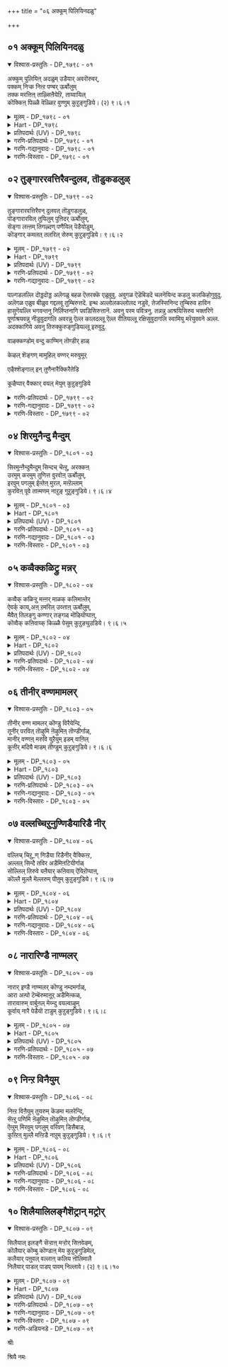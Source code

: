 +++
title = "०६ अक्कूम् पिलियिनदळु"

+++


## ०१ अक्कूम् पिलियिनदळु

<details open><summary>विश्वास-प्रस्तुतिः - DP_१७९८ - ०१</summary>

अक्कुम् पुलियिऩ् अदळुम् उडैयार् अवरॊरुवर्,  
पक्कम् निऱ्क निऩ्ऱ पण्बर् ऊर्बोलुम्  
तक्क मरत्तिऩ् ताऴ्सिऩैयेऱि, ताय्वायिल्  
कॊक्किऩ् पिळ्ळै वॆळ्ळिऱ वुण्णुम् कुऱुङ्गुडिये। (२) ९।६।१
</details>

<details><summary>मूलम् - DP_१७९८ - ०१</summary>

अक्कुम् पुलियिऩ् अदळुम् उडैयार् अवरॊरुवर्,  
पक्कम् निऱ्क निऩ्ऱ पण्बर् ऊर्बोलुम्  
तक्क मरत्तिऩ् ताऴ्सिऩैयेऱि, ताय्वायिल्  
कॊक्किऩ् पिळ्ळै वॆळ्ळिऱ वुण्णुम् कुऱुङ्गुडिये। (२) ९।६।१
</details>

<details><summary>Hart - DP_१७९८</summary>

The good-natured god who has with him Shiva  
wearing a garland of skulls and a tiger skin around his waist  
stays in Thirukkuṛunguḍi  
where a heron fledgling climbs on the small branch of a tree,  
takes a veḷḷiṛa fish from its mother and eats:
</details>

<details><summary>प्रतिपदार्थः (UV) - DP_१७९८</summary>

**कॊक्किऩ् पिळ्ळै** = कॊक्किऩ् कुञ्जु; **तक्क मरत्तिऩ्** = तऩक्कु तगुन्द मरत्तिऩ्; **ताऴ्** = ताऴ्न्द; **सिऩै एऱि** = किळै एऱि; **ताय् वायिल्** = ताय् वायिलिरुक्कुम्; **वॆळ् इऱा** = ‘वॆळ् इऱा’ ऎऩ्ऩुम् मीऩै; **उण्णुम्** = उण्णुम्; **कुऱुङ्गुडिये** = तिरुक्कुऱुङ्गुडि ऎऩ्ऩुम् ऊर्; **अक्कुम्** = ऎलुम्बैयुम्; **पुलियिऩ् अदळुम्** = पुलिदोलैयुम्; **उडैयार्** = तरित्तवराऩ; **अवर् ऒरुवर्** = सिवऩ्; **पक्कम्** = अरुगिल् निऱ्क; **निऱ्क** = अवरुक्कुम् इडम् कॊडुत्त; **पण्बर्** = नऱ्कुणङ्गळुडैयवराऩ; **निऩ्ऱ** = पॆरुमाऩ् निऩ्ऱ; **ऊर् पोलुम्** = ऊर् पोलुम्
</details>

<details><summary>गरणि-प्रतिपदार्थः - DP_१७९८ - ०१</summary>

अक्कूम्=ऎलुबन्नू, पुलियिन्=हुलिय, अदळुम्=तॊगलन्नू, उडैयार्=उळ्ळवरु, अवर् ऒरुवर्=ऒब्बर, पक्कम्=मग्गुलल्लि, निऱ्क=इरुवुदक्कॆन्दु, निन्ऱ=नॆलसिरुव, पण्बर्=सहज स्वभाववुळ्ळवर\(शीलवन्तर\) ऊर् पोलुम्=दिव्यक्षेत्रवॆनिसिरुवुदु, तक्क मरत्तिन्=तक्कद्दाद मरद, ताऴ्=कॆळक्कॆ बग्गिरुव, शिनै=कॊम्बॆयन्नु, एऱि=हत्ति, ताय् वायिल्=तायिय बायिन्द, कॊक्किन् पिळ्ळै=बकपक्षिय मरियु, वॆळ्ळिऱवु=वॆळ्ळिर ऎम्ब मीनन्नु, उण्णुम्=उण्णुवन्थ, कुऱुङ्गुडिये=तिरुक्कुरुङ्गुडि क्षेत्रवे.
</details>

<details><summary>गरणि-गद्यानुवादः - DP_१७९८ - ०१</summary>

ऎलुबन्नू हुलिय तॊगलन्नू उळ्ळवरॊब्बर मग्गुलल्लि इरुवुदक्कॆन्दे नॆलसिरुव सहज स्वभाववुळ्ळर\(शीलवन्तर\)दिव्यक्षेत्रवॆन्दरॆ, तक्कद्दाद मरद बागिद कॊम्बॆयन्नेरि कुळितिरुव तायिय बायिन्द बकपक्षिय मरियु वॆळ्ळिर ऎम्ब मीनन्नु तिन्नुवन्थ तिरुक्कुरुङ्गुडिये.\(१\)
</details>

<details><summary>गरणि-विस्तारः - DP_१७९८ - ०१</summary>

तिरुक्कुरुङ्गुडि क्षेत्रवु भगवन्तन अपारवाद भक्तवात्सल्यक्कू, अवनन्नाश्रयिसुव जीविगळ अनन्य भक्तिगू आकरवादद्दु ऎम्बुदु इल्लिय विषय.

ऎलुबन्नू ऎन्दरॆ, ब्रह्मकपालवन्नु कैयल्लि हिडिदु, हुलिय तॊगलन्नु हॊदॆदु, भस्मधारियागि भिक्षॆबेडुत्ता निल्ललु नॆलॆयिल्लदन्तॆ अलॆदाडुव रुद्रनिगॆ तन्न बलगडॆयल्लि आश्रयवित्तु अवन सङ्कटवन्नु नीगिसि, तानू अवनॊडनॆ नॆलसि हर्षिसुववनु भगवन्त. स्वामिय सहज स्वभाववे अदु. यारु दुःखियो यारु सङ्कटदल्लि तॊळलुवनो, यारिगॆ आश्रयवॆम्बुदे इल्लवो अन्थवनन्नु कैबिडदन्तॆ आश्रयवन्नित्तु रक्षिसुव सौशील्यगुणवुळ्ळवनु स्वामि.

“तक्कद्दाद मरद............मीनन्नु तिन्नुवन्थ” :- इदॊन्दु उपमान. नीर नॆलॆगळ दडदल्लि बॆळॆदिरुव मरद रॆम्बॆगळु बग्गि नीरिगॆ अण्टिकॊण्डन्तॆ बॆळॆदिवॆ. ऒन्दु रॆम्बॆय मेलॆ बकपक्षिय मरियिदॆ. तायिपक्षि हत्तिरदल्ले नीरिनल्लिदॆ. अदु \(वॆळ्ळॆर\) मीनन्नु हिडिदकूडले, मरि अदन्नु गमनिसि रॆम्बॆय मूलकवे नीरिन अञ्चिगॆ इळिदु, तायिय बायिन्द मीनन्नु तिन्नुत्तदॆ. इदु इल्लिन चित्र. तायि उणिसन्नु सिद्धमाडुत्तदॆ. मरि अदन्नु श्रमविल्लदन्तॆये हायागि पडॆदु तिन्नुत्तदॆ. तायिय वात्सल्य औदार्यगळॆष्टिवॆ कण्डिरा\! मीनु हिडियुवुदरल्लि मरिय असहायकत्ववेनॆन्दु तायि अरितिदॆ. अदक्कॆ उणिसबेडवे? तक्क बागिद, नीरिगॆ अण्टिरुव रॆम्बॆय बळि मीनन्नु हिडिदरॆ, तन्न मरिगॆ अदु सुलभवागि सिक्कुवुदल्ल\!

भगवन्तनू हागॆये भक्तपरायणनु. तन्न भक्तनु तन्नन्नु स्वतन्त्रवागि सेरुव शक्तियन्नु पडॆदिल्ल. अवनु असहायक. आद्दरिन्द, भक्तनिगॆ कालकालक्कॆ बेकादद्देनु ऎम्बुदन्नु अतिशयवाद वात्सल्यदिन्द भगवन्तने कण्डुकॊळ्ळुत्तानॆ. अल्लदॆ, अवनिगॆ अतिसुलभवागि ऒदगिबरुवुदक्कागि तिरुक्कुरुङ्गुडियन्थ दिव्यक्षेत्रदल्लि अर्चामूर्तियागि नॆलसिद्दानॆ. भक्तन मग्गुलल्ले इदुउकॊण्डु अवनन्नु बिडदॆ रक्षिसुत्तानॆ.
</details>

## ०२ तुङ्गाररवत्तिरैवन्दुलव, तॊडुकडलुळ्

<details open><summary>विश्वास-प्रस्तुतिः - DP_१७९९ - ०२</summary>

तुङ्गारारवत्तिरैवन् दुलवत् तॊडुगडलुळ्,  
पॊङ्गारारविल् तुयिलुम् पुऩिदर् ऊर्बोलुम्,  
सॆङ्गा लऩ्ऩम् तिगऴ्दण् पणैयिल् पॆडैयोडुम्,  
कॊङ्गार् कमलत् तलरिल् सेरुम् कुऱुङ्गुडिये। ९।६।२
</details>

<details><summary>मूलम् - DP_१७९९ - ०२</summary>

तुङ्गारारवत्तिरैवन् दुलवत् तॊडुगडलुळ्,  
पॊङ्गारारविल् तुयिलुम् पुऩिदर् ऊर्बोलुम्,  
सॆङ्गा लऩ्ऩम् तिगऴ्दण् पणैयिल् पॆडैयोडुम्,  
कॊङ्गार् कमलत् तलरिल् सेरुम् कुऱुङ्गुडिये। ९।६।२
</details>

<details><summary>Hart - DP_१७९९</summary>

Our pure lord resting on Adisesha on the ocean  
where the waves never cease rolling  
stays in Thirukkuṛunguḍi  
where male red-legged swans live with their mates  
on the beautiful lotuses that drip with honey  
in cool flourishing fields:
</details>

<details><summary>प्रतिपदार्थः (UV) - DP_१७९९</summary>

**सॆङ् गाल्** = सिवन्दगाल्गळैयुडैय; **अऩ्ऩम्** = अऩ्ऩम्; **तिगऴ् तण्** = अऴगिय कुळिर्न्द; **पणैयिल्** = नीर् निलैगळिऩ्; **पॆडैयोडुम्** = पॆडैयोडु; **कॊङ्गु आर्** = मणम्मिक्क; **कमलत्तु अलरिल्** = तामरैप्पूविल्; **सेरुम्** = सेर्न्दुवाऴुमिडमाऩ; **कुऱुङ्गुडिये** = तिरुक्कुऱुङ्गुडि ऎऩ्ऩुम् ऊर्; **तुङ्गम् आर्** = ओङ्गिय; **अरव** = पॆरुम् आरवारमुळ्ळ; **तिरै** = अलैगळ्; **वन्दु उलव** = वन्दु उलाव; **तॊडु कडलुळ्** = आऴ्न्द कडलिल्; **पॊङ्गु आर्** = पॆरिय शरीरमुडैय; **अरविल्** = आदिशेषऩ् मीदु; **तुयिलुम्** = तुयिलुम्; **पुऩिदर्** = ऎम्बॆरुमाऩिऩ्; **ऊर् पोलुम्** = ऊर् पोलुम्
</details>

<details><summary>गरणि-प्रतिपदार्थः - DP_१७९९ - ०२</summary>

तुङ्गम्=ऎत्तरवागियू, आर्=विस्तारवागियू, अरवम्=गद्दल माडुत्तलू इरुव, तिस्रै=अलॆगळु, वन्दु=ऎडॆबिडदॆ बन्दु, उलव=हॊय्दाडुत्तिरलु\(सञ्चरिसुत्तिरलु\), तॊडु=आळवाद, कडलुळ्=कडलल्लि, पॊङ्गु आर्=प्रकाशदिन्द तुम्बिरुव, अरविल्=हाविनमेलॆ, तुयिलुम्=पवडिसुव\(निद्रिसुव\), पुनिदर्=परम पवित्रन, ऊर् पोलुम्=नॆलसिरुव स्थळद हागॆ \(स्थळवॆन्दरॆ\), शॆम् काल्=कॆम्पुकालुगळ, अन्नम्=हंसवु, तिहऴ्=सॊबगिन, तण्=तम्पाद, पणैयिल्=नीर्नॆलॆगळल्लि, पॆडैयोडुम्=तन्न हॆण्णिनॊडनॆ, कॊङ्गु आर्=परिमळ तुम्बिरुव, कमलत्तु अलरिल्=कमलद हूविनल्लि, शेरुम्=कूडिकॊळ्ळुव, कुऱुङ्गुडिये=तिरुक्कुरुङ्गुडि क्षेत्रवे.
</details>

<details><summary>गरणि-गद्यानुवादः - DP_१७९९ - ०२</summary>

ऎत्तरवागियू विस्तारवागियू गद्दल माडुत्तलू इरुव अलॆगळु ऎडॆबिडदॆ बन्दु सञ्चरिसुत्तिरलु, आळवाद कडलल्लि तेजस्सिनिन्द तुम्बिरुव हाविनमेलॆ पवडिसुव परमपवित्रनु नॆलसिरुव स्थळवॆन्दरॆ, कॆम्पुकालुगळ हंसवु सॊबगिन तम्पाद नीरिन नॆलॆगळल्लि तन्न हॆण्णिनॊडनॆ परिमळतुम्बिरुव कमलद हूविनल्लि कूडिकॊळ्ळुवन्थ तिरुक्कुरुङ्गुडिये.\(२\)
</details>

पाल्गडलल्लि दॊड्डदॊड्ड अलॆगळु बहळ ऎत्तरक्कॆ एळुवुवु. अवुगळ ऎडॆबिडदॆ चलनॆयिन्द कडलु कलकिहोगुवुदु. अलॆगळ एळुव बीळुव गद्दलवू तुम्बिरुत्तदॆ. इन्थ अल्लोलकल्लोलद नडुवॆ, तेजस्सिनिन्द तुम्बिरुव हाविन हासुगॆयल्लि भगवन्तनु निर्लिप्तनागि पवडिसिरुत्तानॆ. अवनु परम पवित्रनु. तन्नन्नु आश्रयिसिरुव भक्तरिगॆ पूर्णाश्रयवन्नु नीडुवुदागलि अवरन्नु ऎल्ल कालदल्लू ऎल्ल रीतियल्लू रक्षिसुवुदागलि स्वामियु मरॆयुववने अल्ल. अदक्कागिये अवनु तिरुक्कुरुङ्गुडियल्लू इरुवुदु.

वाऴक्कण्डोम् वन्दु काण्मिन् तॊण्डीर् हाळ्

केऴल् शॆङ्गण् मामुहिल् वण्णर् मरुवुमूर्

एऴैश्शॆङ्गाल् इन् तुणैनारैक्किरैतेडि

कूऴैप्पार् वैक्कार् वयल् मेयुम् कुऱुङ्गुडिये

<details><summary>गरणि-प्रतिपदार्थः - DP_१७९९ - ०२</summary>

वाऴ कण्डोम्=बाळुव रीतियन्नु कण्डुकॊण्डिद्देवॆ, वन्दु=बन्दु, काण्मिन्=\(नीवू\) कण्डुकॊळ्ळिरि, तॊण्डीर् हाळ्=भक्तरे \(पादसेवकरे\) केऴल्= महावराहनादवनू, शॆम् कण्=कॆन्दावरॆयन्तॆ कण्णुळ्ळवनू, मामुहिल् वण्णर्=बलुदॊड्ड कालमेघद बण्णदवनू, मरुवुम्=नॆलसिरुव, ऊर्=स्थळवॆन्दरॆ, एऴै=असहायकारियू, शॆम् काल्=कॆम्पगॆ कालुगळुळ्ळद्दू, इन्=इनियदू आद, तुणै=जॊतॆय\(सङ्गातियाद\), नारैक्कू=बकपक्षिगॆ, इरैतेडि=आहारवन्नु हुडुकि, कूऴै पार् वै=हत्तिरद नोटनोडुत्ता, कार्=करिय, वयल्=बयलुगळल्लि, मेयुम्=वासिसुव, कुऱुङ्गुडिये=तिरुक्कुरुङ्गुडि क्षेत्रवे.
</details>

<details><summary>गरणि-गद्यानुवादः - DP_१७९९ - ०२</summary>

नावु बाळुव रीतियन्नु कण्डुकॊण्डॆवु. भक्तरे, बन्दु नीवू कण्डुकॊळ्ळिरि. महावराहनादवनू, कॆन्दावरॆयन्तॆ कण्णुळ्ळवनू बलुदॊड्ड कालमेघद बण्णदवनू नॆलसिरुव ऊरु ऎन्दरॆ, असहायकारियू कॆम्पनॆय कालुगळुळ्ळदू, इनियदू आद सङ्गातियाद बकपक्षिगॆ आहारवन्नु हुडुकुत्ता, हत्तिरद नोटनोडुत्ता करिय बयलुगळल्लि वासिसुव तिरुक्कुरुङ्गुडिये.\(३\)
</details>

<details><summary>गरणि-विस्तारः - DP_१७९९ - ०२</summary>

आऴ्वाररु हेळुत्तारॆ- भक्तरे, तिरुक्कुरुङ्गुडि क्षेत्रवु बहळ श्रेष्ठवादद्दु. अल्लि वासिसुव पक्षिगळू सह स्वार्थिगळल्ल.गण्डु \(बक\)पक्षियु तन्नन्नु आश्रयिसिरुव असहायकळाद तन्न सङ्गातिगॆ आहारवन्नॊदगिसुत्ता अदरत्त तन्न कुडिगण्णन्नु हरिसुत्ता, करिय बयलुगळल्लि वासिसुत्तदॆयल्ल\! हागॆये, आ क्षेत्रदल्लि नॆलसिरुव भगवन्तनु परमोपकारि. आश्रितवत्सल, कार्मुगिल बण्णदवनागि दिव्यसुन्दरनागि शोभिसुववनु. अवन तिरुवडिगळन्नाश्रयिसि, कैबिडुवुदिल्ल. अवनन्नु तप्पदॆ उज्जीवनगॊळिसुत्तानॆ. भक्तरे, नानु तिरुक्कुरुङ्गुडियल्लि कण्डुकॊण्डिरुव आत्मोद्धारद मार्गविदे\! नानु अदरिन्द, स्वामियन्नाश्रयिसुवुदरिन्द उज्जीवनगॊण्डिद्देनॆ. नीवू नन्नन्तॆये स्वामिय तिरुवडिगळन्नाश्रयिसि, निन्न उद्धारवन्नु कण्डुकॊळ्ळि.
</details>

## ०४ शिरमुनैन्दु मैन्दुम्

<details open><summary>विश्वास-प्रस्तुतिः - DP_१८०१ - ०३</summary>

सिरमुन्ऩैन्दुमैन्दुम् सिन्दच् चॆऩ्ऱु, अरक्कऩ्  
उरमुम् करमुम् तुणित्त वुरवोऩ् ऊर्बोलुम्,  
इरवुम् पगलुम् ईऩ्तेऩ् मुरल, मऩ्ऱॆल्लाम्  
कुरविऩ् पूवे ताऩ्मणम् नाऱुङ् गुऱुङ्गुडिये। ९।६।४
</details>

<details><summary>मूलम् - DP_१८०१ - ०३</summary>

सिरमुन्ऩैन्दुमैन्दुम् सिन्दच् चॆऩ्ऱु, अरक्कऩ्  
उरमुम् करमुम् तुणित्त वुरवोऩ् ऊर्बोलुम्,  
इरवुम् पगलुम् ईऩ्तेऩ् मुरल, मऩ्ऱॆल्लाम्  
कुरविऩ् पूवे ताऩ्मणम् नाऱुङ् गुऱुङ्गुडिये। ९।६।४
</details>

<details><summary>Hart - DP_१८०१</summary>

The heroic god who went to Lanka  
fought and pierced the chest of the ten-headed Rakshasa Rāvaṇa  
and cut off his hands -  
stays in Thirukkuṛunguḍi  
where bees that make honey swarm night and day in the mandram  
and kuravam blossoms spread their fragrance everywhere:
</details>

<details><summary>प्रतिपदार्थः (UV) - DP_१८०१</summary>

**इरवुम् पगलुम्** = इरवुम् पगलुम्; **ईऩ् तेऩ्** = वण्डुगळ् इऩिमैयाग; **मुरल** = पाडुम्; **मऩ्ऱु ऎल्लाम्** = इङ्गे इत्तलत्तिल्; **कुरविऩ् पूवे ताऩ्** = कुरव मर पूक्कळिल्; **मणम् नाऱुम्** = मणम् मिक्क; **सिरम् ऐन्दुम् ऐन्दुम्** = पत्तुत् तलैगळुम्; **सिन्द** = वीऴ; **सॆऩ्ऱु** = इलङ्गै सॆऩ्ऱु; **मुऩ् अरक्कऩ्** = मुऩ्बु अरक्कऩ् रावणऩिऩ्; **उरमुम्** = मार्बैयुम्; **करमुम्** = कैगळैयुम्; **तुणित्त** = तुणित्त; **उरवोऩ्** = ऎम्बॆरुमाऩिऩ् ऊर्; **कुऱुङ्गुडिये** = तिरुक्कुऱुङ्गुडि; **ऊर् पोलुम्** = ऊर् पोलुम्
</details>

<details><summary>गरणि-प्रतिपदार्थः - DP_१८०१ - ०३</summary>

शिरम्=तलॆगळु, ऐन्दुम् ऐन्दुम्=हत्तन्नू, शिन्द=चॆल्लाडुवुदक्कागि, शॆन्ऱु=\(लङ्कॆगॆ\)होगि, अरक्कन्=राक्षसन, उरमुम्=ऎदॆयन्नू, करमुम्=तोळु\(कै\)गळन्नू, तुणित्त=तुण्डरिसिद, उरवोन्=अमितपराक्रमिय, ऊर् पोलुम्=नॆलसिरुव स्थळवॆन्दरॆ, इरवुम्=रात्रियू, पहलुम्=हगलू, ईन्=मधुरवागि, तेन् =दुम्बिगळु, मुरलु=गान माडुत्तिरुव, मन्ऱु ऎल्लाम्=ऊरिन चौकगळल्लॆल्ला, कुरविन् पूवे तान्=ताळॆ, अडकॆ, तॆङ्गु, ईचलु हूगले, मणम्=परिमळवन्नु, नाऱुम्=हरडुत्तिरुव, कुऱुङ्गुडिये=तिरुक्कुरुङ्गुडि ऎम्बुदे.
</details>

<details><summary>गरणि-गद्यानुवादः - DP_१८०१ - ०३</summary>

हत्तुतलॆगळन्नू चॆल्लाडुवुदक्कागि \(लङ्कॆगॆ\)होगि राक्षसन ऎदॆयन्नू तोळुगळन्नू तुण्डरिसिद अमितपराक्रमियु नॆलसिरुव स्थळवॆन्दरॆ, दुम्बिगळु रात्रियू हगलू\(ऎडॆबिडदॆ\) मधुरवागि गानमाडुत्तिरुव मत्तु ताळॆ, अडकॆ,तॆङ्गु, ईचलु हूगळे परिमळवन्नु ऊरिन चौकगळल्लॆल्ला हरडुत्तिरुव तिरुक्कुरुङ्गुडियॆम्बुदे.\(४\)
</details>

<details><summary>गरणि-विस्तारः - DP_१८०१ - ०३</summary>

आऴ्वाररु हेळुत्तारॆ- तिरुक्कुरुङ्गुडियल्लि दुम्बिगळ ऎडबिडद मधुरवाद गानवू, ताळॆ तॆङ्गु ईचलु अडकॆ मुन्तादवुगळ हूगळ परिमळवू ऊरिन चौकगळल्लॆल्ला तुम्बिकॊण्डु सन्तोषवन्नुण्टुमाडुवुदु. अल्लिये अमितपराक्रमियाद भगवन्तनु नॆलसिद्दानॆ. हिन्दॆ, अवने

श्रीरामनागि अवतरिसि, लङ्कॆयन्नु प्रवेशिसि, दुष्ट राक्षसनाद रावणन हत्तुतलॆगळन्नू इप्पत्तु तोळुगळन्नू ऎदॆयन्नू तुण्डरिसि हाकिदनु. ईग, अवने आश्रितरक्षकनागि भक्तरन्नु उद्धरिसुवुदक्कागि तिरुक्कुरुङ्गुडियल्लि नॆलसिद्दानॆ. भक्तरे, बन्नि स्वामियन्नाश्रयिसि, नावॆल्लरू उद्धारवागोण.
</details>

## ०५ कव्वैक्कळिट्रु मन्नर्

<details open><summary>विश्वास-प्रस्तुतिः - DP_१८०२ - ०४</summary>

कव्वैक् कळिऱ्ऱु मऩ्ऩर् माळक् कलिमाऩ्तेर्  
ऐवर्क् काय्,अऩ् ऱमरिल् उय्त्ताऩ् ऊर्बोलुम्,  
मैवैत् तिलङ्गु कण्णार् तङ्गळ् मॊऴियॊप्पाऩ्,  
कॊव्वैक् कऩिवाय्क् किळ्ळै पेसुम् कुऱुङ्युउडिये। ९।६।५
</details>

<details><summary>मूलम् - DP_१८०२ - ०४</summary>

कव्वैक् कळिऱ्ऱु मऩ्ऩर् माळक् कलिमाऩ्तेर्  
ऐवर्क् काय्,अऩ् ऱमरिल् उय्त्ताऩ् ऊर्बोलुम्,  
मैवैत् तिलङ्गु कण्णार् तङ्गळ् मॊऴियॊप्पाऩ्,  
कॊव्वैक् कऩिवाय्क् किळ्ळै पेसुम् कुऱुङ्युउडिये। ९।६।५
</details>

<details><summary>Hart - DP_१८०२</summary>

The lord who drove the chariot in Bharatha war  
for the five Pandavas and destroyed the heroic Kaurava kings  
fighting as they rode their strong elephants -  
stays in Thirukkuṛunguḍi where parrots  
with mouths like sweet kovvai fruits  
speak like beautiful women  
with eyes that are bright and darkened with kohl:
</details>

<details><summary>प्रतिपदार्थः (UV) - DP_१८०२</summary>

**मै वैत्तु इलङ्गु** = मैयिट्ट ऒळियुळ्ळ; **कण्णार् तङ्गळ्** = पॆण्गळिऩ्; **मॊऴि ऒप्पाऩ्** = वार्त्तै पोल; **कॊव्वै** = कोवै; **कऩि** = पऴम् पोल् सिवन्द; **वाय्क् किळ्ळै** = अलगैयुडैय किळिगळ्; **पेसुम्** = पेसुम्; **कव्वै** = पेरॊलिगॊण्ड; **कळिऱ्ऱु** = याऩैगळै युडैय; **मऩ्ऩर् माळ** = मऩ्ऩर्गळ् माळ; **ऐवर्क्कु आय्** = पञ्जपाण्डवर्गळुक्काग; **अऩ्ऱु** = मुऩ्बु ऒरु समयम्; **अमरिल्** = पारदयुत्तत्तिल्; **कलि मात् तेर्** = तिडमाऩ पॆरिय तेरै; **उय्त्ताऩ्** = नडत्तिऩ पॆरुमाऩुडैय ऊर्; **कुऱुङ्गुडिये** = तिरुक्कुऱुङ्गुडि; **ऊर् पोलुम्** = ऊर् पोलुम्
</details>

<details><summary>गरणि-प्रतिपदार्थः - DP_१८०२ - ०४</summary>

कव्वै=घीङ्करिसुत्तिरुव, कळिऱु=आनॆगळ, मन्नर्=राजरुगळु, माळ=नाशवागुवन्तॆ, कलि=बलिष्ठवाद\(युद्धयोग्यवाद\), मा=दॊड्ड, तेर्=रथगळ, ऐवर् क्कू=पञ्चपाण्डवरिगॆ, आय्=सहायकनागि, अन्ऱु=अन्दु, अमरिल्=युद्धदल्लि, उय् त्तान्=जयगळिसिदवन \(उद्धरिसिदवन\) ऊर् पोलुम्=ऊरु ऎन्दरॆ, मैवैत्तु=काडिगॆयन्नु हच्चि, इलङ्गु=बॆळगुव, कण्णार् तङ्गळ्=कण्णुळ्ळवर, मॊऴि=भाषॆ\(मातन्नु\)यन्नु ऒप्पान्=होलुवन्तॆ, कॊव्वैक्कनिवाय्=तॊण्डॆहण्णिनन्तॆ बायुळ्ळ, किळ्ळै=गिळिगळु, पेशुम्=मातनाडुव, कुऱुङ्गुडिये=तिरुक्कुरुङ्गुडि ऎम्बुदे.
</details>

<details><summary>गरणि-विस्तारः - DP_१८०२ - ०४</summary>

घीङ्करिसुत्तिरुव आनॆगळ सैन्यवुळ्ळ राजरुगळु नाशवागुवन्तॆ बलिष्ठवू युद्धयोग्यवू आद दॊड्ड रथगळ ऐवरिगॆ \(पञ्चपाण्डवरिगॆ\) सहायकनागि, अन्दु युद्धदल्लि जयगळिसिकॊट्टु उद्धरिसिदवन ऊरुऎन्दरॆ काडिगॆयन्नु हच्चि बॆळगुव कण्णुळ्ळवर

मातन्ने होलुवन्तॆ तॊण्डेहण्णिन बायुळ्ळ गिळिगळु मातनाडुव तिरुक्कुरुङ्गुडियॆम्बुदे.\(५\)

आऴ्वाररु हेळुत्तारॆ- तिरुक्कुरुङ्गुडियल्लि हॆङ्गसरु कण्णिगॆ काडिगॆयिट्टु अवर सुन्दर मुखक्कॆ अन्दकट्टुवन्तॆ अलङ्करिसिकॊण्डिरुत्तारॆ. अवर मातू आकर्षकवे-मृदुवागि मत्तु मधुरवागिरुत्तदॆ. आ क्षेत्रदल्लि वासिसुव गिळिगळू हागॆये तॊण्डॆहण्णिनन्तॆ कॆम्पगॆ अन्दवागिरुव बायन्नुळ्ळवु. चतुरपक्षिगळवु. अवू मातनाडुत्तवॆ. हॆङ्गसर हितवाद मातन्ने होलुवन्तॆ गिळिगळू मनोहरवागि मातनाडुत्तवॆ. रम्यवाद आ क्षेत्रदल्लि भगवन्तनू नॆलसिद्दानॆ. हिन्दॆ अवने श्रीकृष्णनागि अवतरिसिदनु. अवनु पाण्डवर बॆम्बलिगनागि निन्तु, महाभारत युद्धदल्लि अवर सहायकनागि अवरिगॆ जयगळिसिकॊट्टु अवरन्नुद्धरिसिदनु. भक्तरे बन्नि. स्वामियन्नु आश्रयिसोण. नावू सह अवन कृपॆगॆ पात्ररागि नम्म आत्मोद्धारवन्नु माडिकॊळ्ळोण.
</details>

## ०६ तीनीर् वण्णमामलर्

<details open><summary>विश्वास-प्रस्तुतिः - DP_१८०३ - ०५</summary>

तीनीर् वण्ण मामलर् कॊण्डु विरैयेन्दि,  
तूनीर् परवित् तॊऴुमि ऩॆऴुमिऩ् तॊण्डीर्गाळ्,  
मानीर् वण्णऩ् मरुवि युऱैयुम् इडम् वाऩिल्  
कूऩीर् मदियै माडम् तीण्डुम् कुऱुङ्गुडिये। ९।६।६
</details>

<details><summary>मूलम् - DP_१८०३ - ०५</summary>

तीनीर् वण्ण मामलर् कॊण्डु विरैयेन्दि,  
तूनीर् परवित् तॊऴुमि ऩॆऴुमिऩ् तॊण्डीर्गाळ्,  
मानीर् वण्णऩ् मरुवि युऱैयुम् इडम् वाऩिल्  
कूऩीर् मदियै माडम् तीण्डुम् कुऱुङ्गुडिये। ९।६।६
</details>

<details><summary>Hart - DP_१८०३</summary>

O devotees, come,  
take lamps, water, beautiful flowers and fragrances,  
sprinkle pure water and worship the lord:  
The ocean-colored god wishes to stay in Thirukkuṛunguḍi  
where the palaces touch the crescent moon in the sky:
</details>

<details><summary>प्रतिपदार्थः (UV) - DP_१८०३</summary>

**तॊण्डीर्गाळ्!** = तॊण्डर्गळे!; **तू नीर्** = तूय्मैयैयुडैय नीङ्गळ्; **ती** = तूब तीबङ्गळुक्काग अक्ऩियैयुम्; **नीर्** = अर्क्कियत्तुक्काग नीरैयुम्; **वण्ण मा** = पल वण्ण; **मलर्** = मलर्गळैयुम्; **विरै** = मणमुळ्ळ पॊरुळ्गळैयुम्; **एन्दि कॊण्डु** = ऎडुत्तुक्कॊण्डु; **परवि** = ऎम्बॆरुमाऩै वायाल् पाडि; **तॊऴुमिऩ्** = कैगळैक्कूप्पि तॊऴुदु; **ऎऴुमिऩ्** = उय्वु अडैयुङ्गळ्; **वाऩिल्** = वाऩिल्; **कूऩ् नीर्** = वळैन्द इयऱ्कैयाग उडैय; **मदियै तीण्डुम्** = सन्दिरऩै तॊडुमळवु; **माडम्** = उयर्न्द माडङ्गळैयुडैय; **कुऱुङ्गुडिये** = तिरुक्कुऱुङ्गुडि; **मा नीर्** = कडल् पोऩ्ऱ; **वण्णर्** = निऱमुडैयवऩ्; **मरुवि** = विरुम्बि; **उऱैयुम्** = वाऴुम् पॆरुमाऩ्; **इडम्** = इरुक्कुमिडम् तिरुक्कुऱुङ्गुडि
</details>

<details><summary>गरणि-प्रतिपदार्थः - DP_१८०३ - ०५</summary>

ती=बॆङ्कियन्नू, नीर्=नीरन्नू, वण्णम्=बगॆबगॆय\(सुन्दरवाद\) बण्णद, मा=श्रेष्ठवाद, मलर्=हूगळन्नू, कॊण्डु=तॆगॆदुकॊण्डु, विरै=बेग एन्दि=\(कैचाचि\) समर्पिसि, तू=परिशुद्धरागि, नीर्=नीवु, परवि=स्तुतिसि, तॊऴुमिन्=पूजिसि\(सेवॆ माडि\), ऎऴुमिन्=उज्जीवनगॊळ्ळिरि, तॊण्डी हाळ्=भक्तरे, मानीर् वण्णर्=कडल बण्णदवरु, मरुवि=नॆलसि, उरैयुम्=कीर्तिपडॆदिरुव, इडम्=स्थळवॆन्दरॆ, वानिल्=आकाशदल्लि, कून् नीर्=बग्गिरुव स्वभावद

मदियै=चन्द्रनन्नु, माडम्=महडिमनॆगळु, तीण्डुम्=सवरुत्तिरुवन्थ, कुऱुङ्गुडिये=तिरुक्कुरुङ्गुडियॆम्बुदे.
</details>

<details><summary>गरणि-गद्यानुवादः - DP_१८०३ - ०५</summary>

भक्तरे बॆङ्कियन्नू नीरन्नू बगॆबगॆय सुन्दरवाद बण्णद उत्तमवाद हूगळन्नू तॆगॆदुकॊण्डु, नीवु परिशुद्धरागि बेग कैनीडि समर्पिसि, स्तुतिसि, सेवॆमाडि\(पूजिसि\) उज्जीवनगॊळ्ळिरि. कडलवण्णद स्वामियु नॆलसिरुव मत्तु कीर्तिपडॆदिरुव स्थळवॆन्दरॆ, बानिनल्लि\(बिल्लिनन्तॆ\) बग्गिरुव स्वभावद चन्द्रनन्नु महडिमनॆगळु सवरुत्तिरुवन्थ तिरुक्कुरुङ्गुडियॆम्बुदे.\(६\)
</details>

<details><summary>गरणि-विस्तारः - DP_१८०३ - ०५</summary>

आऴ्वाररु हेळुत्तारॆ- भक्तरे, तिरुक्कुरुङ्गुडि क्षेत्रदल्लि बहळ ऎत्तरवाद मुगिलु मुट्टुवन्थ महडिमनॆगळिवॆ. बानिनल्लि बॆळगुव बालचन्द्रनन्नु अवु सवरुत्ता इरुत्तवॆ. अल्लिये कडलवण्णनाद भगवन्तनु भक्तरन्नु उद्धरिसबेकॆम्ब आशॆयिन्द शाश्वतवागि नॆलसिद्दानॆ. भक्तरे, बेग नीवु परिशुद्धरागि. पूजॆगॆ बेकाद वस्तुगळन्नू सलकरणॆगळन्नू अणिमाडिकॊळ्ळि. स्वामिय बळिगॆ होगि. अवनिगॆ भक्तियिन्द कैनीडि ऎल्लवन्नू समर्पिसि. स्वामियन्नु स्तुतिसि. अवनन्नु पूजिसि अवन तिरुवडिगळन्नाश्रयिसि. अवन सेवॆ माडि उज्जीवनगॊळ्ळि.

“बॆङ्कि”- धूप,दीप, नीराजन, मङ्गळारतिगळु. “नीरु”- अघ्य,पाद्य, आचमनीय, स्नानगळु. बगॆबगॆय हूगळु-स्वामियन्नु अवुगळिन्द विधविधवागि कण्तणियुवन्तॆ अलङ्करिसुवुदु. इवुगळल्लदॆ, अर्चनॆ,नैवेद्य,प्रदक्षिणॆ नमस्कार स्तुति,नुति, छत्र, चामर,नृत्य, गीत,वाद्य मुन्तादवु नाना उपचारगळु. भगवन्तनन्नु ऒलिसिकॊळ्ळुवुदक्कॆ इवु भक्तिकर्मगळु.
</details>

## ०७ वल्लच्चिऱुनुण्णिडैयारिडै नीर्

<details open><summary>विश्वास-प्रस्तुतिः - DP_१८०४ - ०६</summary>

वल्लिच् चिऱु_ण् णिडैया रिडैनीर् वैक्किऩ्ऱ,  
अल्लल् सिन्दै तविर अडैमिऩटियीर्गाळ्  
सॊल्लिल् तिरुवे यऩैयार् कऩिवाय् ऎयिऱॊप्पाऩ्,  
कॊल्लै मुल्लै मॆल्लरुम् पीऩुम् कुऱुङ्गुडिये। ९।६।७
</details>

<details><summary>मूलम् - DP_१८०४ - ०६</summary>

वल्लिच् चिऱु_ण् णिडैया रिडैनीर् वैक्किऩ्ऱ,  
अल्लल् सिन्दै तविर अडैमिऩटियीर्गाळ्  
सॊल्लिल् तिरुवे यऩैयार् कऩिवाय् ऎयिऱॊप्पाऩ्,  
कॊल्लै मुल्लै मॆल्लरुम् पीऩुम् कुऱुङ्गुडिये। ९।६।७
</details>

<details><summary>Hart - DP_१८०४</summary>

O devotees, if you want to remove the desires  
that you have for women with vine-like waists,  
go to Thirukkuṛunguḍi and worship the lord  
where the mullai buds blooming slowly in the backyard of the houses  
are as beautiful as the teeth of the women  
with mouths as sweet as fruits  
and with beauty like that of Lakshmi:
</details>

<details><summary>प्रतिपदार्थः (UV) - DP_१८०४</summary>

**अडियीर्गाळ्!** = पक्तर्गळे!; **वल्लिच्** = कॊडिबोऩ्ऱ; **सिऱु नुण्** = नुण्णिय; **इडैयारिडै** = इडैयुडैय पॆण्गळिडत्तिल्; **नीर्** = नीङ्गळ्; **वैक्किऩ्ऱ** = वैत्त; **अल्लल्** = तुऩ्बम् तरुम्; **सिन्दै तविर** = आसैयैत् तविर्त्तु; **अडैमिऩ्** = कुऱुङ्गुडियै अडैयुङ्गळ्; **अऩैयार्** = अङ्गुळ्ळ पॆण्गळिऩ् अऴगै; **सॊल्लिल्** = सॊल्लप् पार्क्किल्; **तिरुवे** = महा लक्ष्मियै ऒत्तिरुक्किऩ्ऱ; **कऩि** = कोवैक्कऩिबोऩ्ऱ पॆण्गळिऩ्; **वाय्** = वायिलुळ्ळ; **ऎयिऱु ऒप्पाऩ्** = मुत्तुप् पल्वरिसैप्पोल्; **कॊल्लै** = कॊल्लैयिलुळ्ळ; **मुल्लै** = मुल्लैक् कॊडि; **ईऩुम्** = कॊडुक्कुम्; **मॆल्** = अऴगिय; **अरुम्बु** = अरुम्बुगळैयुडैय; **कुऱुङ्गुडिये** = तिरुक्कुऱुङ्गुडियै; **अडैमिऩ्** = अडैयुङ्गळ्
</details>

<details><summary>गरणि-प्रतिपदार्थः - DP_१८०४ - ०६</summary>

वल्लि=बळ्ळियन्तॆ, शिऱु=सण्णदाद, नुण्=नुणुपाद

इडैयार् इडै=नडुवुळ्ळवरल्लि, नीर्=नीवु, वैक्किन्ऱ=इट्टिरुव ,इडुव, अल्लल्=सङ्कटवन्नु, शिन्दै=चिन्तॆव्यथॆगळन्नू, तविर=नीगिसुवुदक्कागि, अडैमिन्=होगि सेरिरि, अडियीर्हाळ्=पादसेवकराद भक्तरे, शॊल्लिल्=हेळुवुदादरॆ \(वर्णनॆयल्लि\), तिरुवे अनैयार्=श्रीदेवियन्ने होलुववर, कनिवाय्=तॊण्डॆहण्णिन बायिय,ऎयिऱु ऒप्पान्=हल्लुगळन्तॆ, कॊल्लैमुल्लै=बयलुगळल्लि बॆळॆयुव मल्लिगॆय, मॆल्=मृदुवाद, कोमलवाद, अरुम्बु=मॊग्गुगळन्नु, ईनुम्=उत्पत्ति माडुवन्थ, कुऱुङ्गुडिये=तिरुक्कुरुङ्गुडियॆम्बुदे.
</details>

<details><summary>गरणि-गद्यानुवादः - DP_१८०४ - ०६</summary>

पादसेवकराद भक्तरे, बळ्ळियन्तॆ सण्णनुणुपाद नडुवुळ्ळवरल्लि नीवु इडुव सङ्कटवन्नु चिन्तॆव्यथॆगळन्नू नीगिसुवुदक्कागि होगिसेरिरि. वर्णिसुवुदादरॆ, श्रीदेवियन्ने होलुववर तॊण्डेहण्णिन बायिय हल्लुगळन्तॆ बयलुगळल्लि बॆळॆयुव मल्लिगॆ कोमलवाद मॊग्गुगळन्नु उण्टुमाडुवन्थ तिरुक्कुरुङ्गुडिये अदु.\(७\)
</details>

<details><summary>गरणि-विस्तारः - DP_१८०४ - ०६</summary>

हिन्दिन पाशुरदल्लि आऴ्वाररु बेग परिशुद्धरागि भगवन्तन सेवॆयल्लि तॊडगिरॆन्दु भक्तरिगॆ करॆकॊट्टरु. एकॆ ऎम्बुदन्नु इल्लि हेळलिद्दारॆ.

आऴ्वाररु हेळुत्तारॆ- भक्तरे, नीवु सांसारिक दुःखसङ्कटगळिगॆ ईडागिरुववरु. बळ्ळियन्तॆ बळुकुव सण्णनडुविन स्त्रीयर विषयदल्लि नीवु हच्चिकॊण्डिरुव चिन्तॆव्यथॆगळन्नु नीवु तॊलगिसिकॊळ्ळुवुदक्कॆ भगवन्तन तिरुवडिगळ आश्रय मत्तु सेवगळे सदुपाय. आद्दरिन्द, नीवु आदष्टु बेग निम्म लौकिक जीवनवन्नु बदलायिसिकॊळ्ळि. नडॆयिरि भगवन्तन सान्निध्यक्कॆ. परमसुन्दरियाद श्रीदेवियन्ने होलुवन्थ सुन्दरस्त्रीयर चॆन्दुटिगळ नडुवॆ तुस काणिसिकॊळ्ळुव शुभ्रवाद बिळियहल्लिनन्तॆ प्रकृति श्रीयमुखदल्लि \(हॊलगळल्लि बॆळॆयुव\) काणिसिकॊळ्ळुव कोमलवाद मल्लिगॆ मॊग्गुगळु ऎल्लॆल्लू तुम्बिकॊडिरुवुदु तिरुक्कुरुङ्गुडियल्लि. भक्तोद्धारकनागि भगवन्तनु नॆलसिरुवुदू अल्लिये. नीवुहोगि सेरबेकादद्दू,

भगवन्तन सेवॆ माडबेकादद्दू अल्लिये.

भगवन्तन नित्यानुपायिनियागि इरुववळु श्रीदेवि. देविय मन्दहासक्कॆ ईडाद भक्तनिगॆ भगवन्तन कृपॆतप्पदॆ बरुत्तदॆ. तिरुक्कुरुङ्गुडियल्लि हसुराद बयलुगळल्लॆल्ला हेरळवागि मल्लिगॆ बळ्ळिगळु. अवुगळल्लि शुभ्रवाद बिळिय मॊग्गुगळु. अवु श्रीदेविय बायिन्द स्वल्पवे काणिसिकॊळ्ळुव हल्लुगळन्तॆ शोभिसुत्ता हर्षवन्नु तुम्बुत्तवॆ. बलुसुन्दरवाद उपमान इदु\!
</details>

## ०८ नारारिण्डै नाण्मलर्

<details open><summary>विश्वास-प्रस्तुतिः - DP_१८०५ - ०७</summary>

नारार् इण्डै नाण्मलर् कॊण्डु नम्दमर्गाळ्,  
आरा अऩ्पो टॆम्बॆरुमाऩूर् अडैमिऩ्कळ्,  
तारावारुम् वार्बुऩल् मेय्न्दु वयल्वाऴुम्  
कूर्वाय् नारै पेडैयॊ टाडुम् कुऱुङ्गुडिये। ९।६।८
</details>

<details><summary>मूलम् - DP_१८०५ - ०७</summary>

नारार् इण्डै नाण्मलर् कॊण्डु नम्दमर्गाळ्,  
आरा अऩ्पो टॆम्बॆरुमाऩूर् अडैमिऩ्कळ्,  
तारावारुम् वार्बुऩल् मेय्न्दु वयल्वाऴुम्  
कूर्वाय् नारै पेडैयॊ टाडुम् कुऱुङ्गुडिये। ९।६।८
</details>

<details><summary>Hart - DP_१८०५</summary>

O friends, take fresh flowers strung together into garlands  
and go lovingly to Thirukkuṛungudi  
and worship the highest lord there  
where male herons with sharp beaks live  
with their mates in the fields and eat fish from the water  
while sharp-beaked nārai birds play with their mates:
</details>

<details><summary>प्रतिपदार्थः (UV) - DP_१८०५</summary>

**नम् तमर्गाळ्!** = पक्तर्गळे! नीङ्गळ्; **नार् आर्** = नाराल् तॊडुत्त; **इण्डै** = मालैगळैयुम्; **नाळ्** = अप्पोदलर्न्द; **मलर्** = पूक्कळैयुम्; **कॊण्डु** = ऎडुत्तुक् कॊण्डु; **आरा अऩ्बोडु** = परम पक्तियोडु; **तारा** = अङ्गु तारा ऎऩ्ऩुम्; **आरुम्** = पऱवैगळ्; **वार् पुऩल्** = नीर् निलङ्गळिल्; **मेय्न्दु** = मेय्न्दु; **वयल् वाऴुम्** = वयल्गळिल् वाऴुम्; **कूर् वाय्** = कूरिय अलगैयुडैय; **नारै** = नारै; **पेडैयोडु आडुम्** = पॆडैयोडु आडुम्; **ऎम् पॆरुमाऩ्** = ऎम्बॆरुमाऩिऩ्; **ऊर्** = ऊराऩ; **कुऱुङ्गुडिये** = तिरुक्कुऱुङ्गुडियै; **अडैमिऩ्गळ्** = अडैयुङ्गळ्
</details>

<details><summary>गरणि-प्रतिपदार्थः - DP_१८०५ - ०७</summary>

नार्=नारिनिन्द, आर्=तुम्बिरुव, नान् मलर्=हॊसदागि अरळिद हूगळन्नु, कॊण्डु=तॆगॆदुकॊण्डु, नम् तमर्हाळ्-नम्मन्थवरे, आरा=तृप्तितारदन्थ \(अतिशयवाद\), अन्बोडु=प्रेम\(भक्ति\)यिन्द, ऎम्बॆरुमान्=भगवन्तन, नम्म स्वामिय, ऊर्=स्थळवन्नु, अडैमिन् हळ्=सेरिरि, तारा=नीर् पक्षिगळु, आरुम्=तुम्बिरुव, वार् पुनल्=उद्दनाद प्रवाहगळल्लि, मेय्न्दु=आहारवन्नुण्डु, वयल् वाऴुम्=बयलुगळल्लि बाळुव, कूर् वाय्=चूपाद बायुळ्ळ, नारै=बकपक्षिगळु, पेडैयोडु=तम्म हॆण्णुगळॊडनॆ, आडुम्=आडुवन्थ, कुऱुङ्गुडिये=तिरुक्कुरुङ्गुडियॆम्बुदे.
</details>

<details><summary>गरणि-विस्तारः - DP_१८०५ - ०७</summary>

नारिनिन्द तुम्बिरुव हॊसदागि अरळिद हूगळन्नु तॆगॆदुकॊण्डु नम्मन्थवरे, तृप्तियिल्लदन्त अतिशयवाद प्रेमभक्तिगळिन्द नम्म स्वामिय स्थळवन्नु सेरिरि. नीर् पक्षिगळु तुम्बिरुव उद्दवाद प्रवाहगळल्लि आहारवन्नुण्डु बयलुगळल्लि

बाळुव चूपाद बायुळ्ळ बकपक्षिगळु तम्म हॆण्णुगळॊडनॆ आडुवन्थ तिरुक्कुरुङ्गुडियॆम्बुदे अदु.\(८\)

आऴ्वाररु हेळुत्तारॆ- भगवन्तन पादसेवॆयल्ले सदा तॊडगिद्दु आनन्दिसबेकॆम्ब नम्मन्थवरे, नीवु तप्पदॆ तिरुक्कुरुङ्गुडि क्षेत्रक्कॆ होगि.अदु उद्दवागि हरियुव नीरिनप्रवाहदिन्दलू अदर मग्गुलल्ले हरडिरुव गद्दॆबयलुगळिन्दलू कूडिशोभिसुत्तवॆ. अल्लि बाळुव बातु,नीर् कोळि, कॊक्करॆ, बकपक्षि मुन्ताद नीर् पक्षिगळु हरियुव नीरिनल्लिरुव समृद्धियाद उणिसन्नुण्डु पक्कद बयलुगळल्लिये जॊतॆजॊतॆयागि आनन्ददिन्द कालकळॆयुत्तवॆ. भक्तरे, आ आनन्दमयवाद प्रकृतिय नडुवॆ भगवन्तनु नॆलसिद्दानॆ. नीवु होगुवाग हॊसदागि अरळिरुव परिमळपुष्पगळ हारगळन्नु कॊण्डुहोगि. तृप्तितारदन्थ अतिशयवाद भक्तिप्रेमगळन्नु तुम्बिकॊण्डु होगि. भगवत्सान्निध्यक्कॆ होगि. स्वामिय तिरुवडिगळल्लि अवुगळन्नअर्पिसि, सेवॆमाडि, उज्जीवनगॊळ्ळि.
</details>

## ०९ निन्ऱ विनैयुम्

<details open><summary>विश्वास-प्रस्तुतिः - DP_१८०६ - ०८</summary>

निऩ्ऱ विऩैयुम् तुयरुम् कॆडमा मलरेन्दि,  
सॆऩ्ऱु पणिमि ऩॆऴुमिऩ् तॊऴुमिऩ् तॊण्डीर्गाळ्,  
ऎऩ्ऱुम् मिरवुम् पगलुम् वरिवण् डिसैबाड,  
कुऩ्ऱिऩ् मुल्लै मऩ्ऱिडै नाऱुम् कुऱुङ्गुडिये। ९।६।९
</details>

<details><summary>मूलम् - DP_१८०६ - ०८</summary>

निऩ्ऱ विऩैयुम् तुयरुम् कॆडमा मलरेन्दि,  
सॆऩ्ऱु पणिमि ऩॆऴुमिऩ् तॊऴुमिऩ् तॊण्डीर्गाळ्,  
ऎऩ्ऱुम् मिरवुम् पगलुम् वरिवण् डिसैबाड,  
कुऩ्ऱिऩ् मुल्लै मऩ्ऱिडै नाऱुम् कुऱुङ्गुडिये। ९।६।९
</details>

<details><summary>Hart - DP_१८०६</summary>

O devotees,  
if you want to be rid of the results of your bad karma  
and the troubles of your lives,  
carry fresh flowers and worship the lord in Thirukkuṛunguḍi  
where night and day the lined bees sing  
and the fragrance of the mullai flowers  
from the hills spreads everywhere in the mandram:
</details>

<details><summary>प्रतिपदार्थः (UV) - DP_१८०६</summary>

**तॊण्डीर्गाळ्!** = तॊण्डर्गळे!; **निऩ्ऱ विऩैयुम्** = सॆय्द पाबङ्गळुम्; **तुयरुम्** = सॆय्युम् पाबङ्गळुम्; **कॆड** = कॆड वेण्डुमाऩाल्; **मा मलर्** = सिऱन्द पुष्पङ्गळै; **एन्दि** = ऎडुत्तुक् कॊण्डु ऎप्पोदुम्; **इरवुम् पगलुम्** = इरवुम् पगलुम्; **ऎऩ्ऱुम्** = ऎऩ्ऱुम् ऎप्पोदुम्; **वरि वण्डु** = वरि वण्डुगळ्; **इसै पाड** = इसै पाड; **कुऩ्ऱिऩ्** = कुऩ्ऱिलुळ्ळ; **मुल्लै** = मुल्लैप् पूक्कळ्; **मऩ्ऱिडै** = ऎल्ला इडङ्गळिलुम्; **नाऱुम्** = मणम् वीस; **कुऱुङ्गुडिये** = तिरुक्कुऱुङ्गुडियै; **सॆऩ्ऱु** = अडैन्दु; **तॊऴुमिऩ्** = तॊऴुदु; **पणिमिऩ्** = वणङ्गुङ्गळ्; **ऎऴुमिऩ्** = उय्वडैयुङ्गळ्
</details>

<details><summary>गरणि-प्रतिपदार्थः - DP_१८०६ - ०८</summary>

निन्ऱ=बहुकालदिन्द बॆळॆदु बन्द, विनैयुम्=पापगळू, तुयरुम्=दुःखसङ्कटगळु, कॆड=नाशवागलु, मा=श्रेष्ठवाद, मलर्=हूगळन्नु, एन्दि=तॆगॆदुकॊण्डु, शॆन्ऱु=होगि, पणिमिन्=सेवॆमाडि ,नमस्करिसि, ऎऴुमिन्=उद्धारहॊन्दि, तॊऴुमिन्=कैमुगियिरि, तॊण्डीर् हाळ्=भक्तरे, ऎन्ऱुम्=यावागलू, इरवुम्=रात्रिगळल्लू, पहलुम्=हगलल्लू, वरिवण्डु=सुन्दरवाद दुम्बिगळु, इशैपाड=गानमडुवन्थ, कुन्ऱिन् मुल्लै=बॆट्टद मल्लिगॆयु

मन्ऱु=हॆणॆदुकॊण्डिरुव, इडै=स्थळदल्लि, नाऱुम्=परिमळिसुत्तिरुव, कुऱुङ्गुडिये=तिरुक्कुरुङ्गुडियॆम्बुदे अदु.
</details>

<details><summary>गरणि-गद्यानुवादः - DP_१८०६ - ०८</summary>

भक्तरे बहुकालदिन्द बॆळॆदुबन्द पापगळू दुःखसङ्कटगळू नाशवागुवुदल्लागि श्रेष्ठवाद हूगळन्नु तॆगॆदुकॊण्डु होगि सेवॆ माडि, कैमुगियिरि. मत्तु उद्धारगॊळ्ळि. रात्रिहगलु ऎन्नदॆ यावागलू सुन्दरवाद दुम्बिगळु गानमाडुवन्थ बॆट्टदमल्लिगॆ हूगळु हॆणॆदुकॊण्डिरुव परिमळिसुत्तिरुव स्थळवे तिरुक्कुरुङ्गुडि ऎम्बुदु.\(९\)
</details>

<details><summary>गरणि-विस्तारः - DP_१८०६ - ०८</summary>

आऴ्वाररु हेळुत्तारॆ- भक्तरे, नीवु तिरुक्कुरुङ्गुडियॆम्ब क्षेत्रक्कॆ होगि. बॆट्टद मल्लिगॆयु ऎल्लॆल्लियू बॆळॆदु आ प्रदेशवन्नॆल्ला परिमळदिन्द तुम्बिसिवॆ. अन्दवाद दुम्बिगळु रात्रिहगलॆन्नदॆ यावागलू अवुगळ नडुवॆ गानमाडुत्ता इरुत्तवॆ. भगवन्तनु नॆलसिरुवुदु अल्लिये. नीवु अल्लिगॆ होगुवाग उत्तमवाद हूगळन्नु तॆगॆदुकॊण्डु होगि, आ हूगळन्नु भक्तियिन्द भगवन्तन तिरुवडिगळिगॆ समर्पिसि. अवन तिरुवडिगळिगॆरगि. अवन सेवॆयल्लि तॊडगिरि. इदरिन्द, निम्म जन्म जन्मान्तरगळिन्दलू कूडिकॊण्डु बन्दिरुव पापगळॆल्लवू तॊलगिहोगुवुवु. ई जन्मद निम्म दुःखगळू, सङ्कटगळू नाशवागुवुवु. नीवु उज्जीवनगॊळ्ळुविरि.
</details>

## १० शिलैयालिलङ्गैशॆट्रान् मट्रोर्

<details open><summary>विश्वास-प्रस्तुतिः - DP_१८०७ - ०९</summary>

सिलैयाल् इलङ्गै सॆऱ्ऱाऩ् मऱ्ऱोर् सिऩवेऴम्,  
कॊलैयार् कॊम्बु कॊण्डाऩ् मेय कुऱुङ्गुडिमेल्,  
कलैयार् पऩुवल् वल्लाऩ् कलिय ऩॊलिमालै  
निलैयार् पाडल् पाडप् पावम् निल्लावे। (२) ९।६।१०
</details>

<details><summary>मूलम् - DP_१८०७ - ०९</summary>

सिलैयाल् इलङ्गै सॆऱ्ऱाऩ् मऱ्ऱोर् सिऩवेऴम्,  
कॊलैयार् कॊम्बु कॊण्डाऩ् मेय कुऱुङ्गुडिमेल्,  
कलैयार् पऩुवल् वल्लाऩ् कलिय ऩॊलिमालै  
निलैयार् पाडल् पाडप् पावम् निल्लावे। (२) ९।६।१०
</details>

<details><summary>Hart - DP_१८०७</summary>

The good poet Kaliyan composed a musical garland  
of beautiful pāsurams on the lord of Thirukkuṛunguḍi  
who shot arrows, destroying Lanka  
and who killed the angry elephant Kuvalayābeedam  
with murderous tusks:  
If devotees learn and sing this musical garland of pāsurams,  
their karma will disappear:  
------------
</details>

<details><summary>प्रतिपदार्थः (UV) - DP_१८०७</summary>

**सिलैयाल्** = अम्बुगळाल्; **इलङ्गै** = इलङ्गैयै; **सॆऱ्ऱाऩ्** = अऴित्तवऩुम्; **मऱ्ऱु ओर्** = मेलुम्; **कॊलैयार्** = तुऩ्बुऱुत्तिक् कॊण्डिरुन्द; **सिऩ** = सीऱ्ऱङ्गॊण्ड; **वेऴम्** = ऒप्पऱ्ऱ ऒरु याऩैयिऩ्; **कॊम्बु** = कॊम्बै मुऱित्त; **कॊण्डाऩ् मेय** = पॆरुमाऩिरुक्कुमिडमाऩ; **कुऱुङ्गुडिमेल्** = तिरुक्कुऱुङ्गुडियैक् कुऱित्तु; **कलै आर् पऩुवल्** = कलै मिगुन्द कवि पाड; **वल्लाऩ् कलियऩ्** = वल्ल तिरुमङ्गै आऴ्वार्; **ऒलि मालै** = अरुळिच्चॆय्द; **निलै आर्** = निलैनिऱ्कुम् पासुरङ्गळागिय; **पाडल् पाड** = इवैगळैप् पाडुबवर्गळुक्कु; **पावम् निल्लावे** = पावम् एऱ्पडादु
</details>

<details><summary>गरणि-प्रतिपदार्थः - DP_१८०७ - ०९</summary>

शिलैयाल्=कोदण्ड\(बिल्लु\)दिन्दले, इलङ्गै=लङ्कॆयन्नु, शॆट्रान्=नाशपडिसिदवनू, मट्रु=मत्तु, ओर्=ऒन्दु, शिनै=कोपगॊण्ड, वेऴन्=सलगद, कॊलै आर्=कॊल्लुवष्टु हरितवाद\(कॊलॆगळिन्द तुम्बिद\) कॊम्बु=दन्तवन्नु, कॊण्डान्=नाशपडिसिदवनू\(मुरिदुहाकिदवनू\), मेय=नॆलसिरुव, कुऱुङ्गुडिमेल्=तिरुक्कुरुङ्गुडियन्नु कुरितु, कलै आर्=कलॆयिन्द सॊगसागिरुव\(तुम्बिरुव\), पनुवल्=कवितॆयन्नु वल्लान्=बल्लवनाद, कलियन्-कलियन, ऒलिमालै=हाडिन मालॆयन्नु, निलै आर्=स्थिरतॆयिन्द तुम्बिरुव, पाडल्=हाडुगळन्नु, पाड=हाडुवुदरिन्द, पावम्=पापगळु, निल्लावे=इरुवुदे \(निल्लुवुदे\) इल्ल.
</details>

<details><summary>गरणि-गद्यानुवादः - DP_१८०७ - ०९</summary>

कोदण्डदिन्दले लङ्कॆयन्नु नाशपडिसिदवनू, मत्तु कोपगॊण्ड ऒन्दु सलगद कॊलॆगळिन्द तुम्बिरुव दन्तवन्नु मुरिदुहाकिदवनू नॆलसिरुव तिरुक्कुरुङ्गुडियन्नु कुरितु सॊगसाद कलॆयिन्द तुम्बिरुव कवितॆयन्नु बल्लवनाद कलियन \(तिरुमङ्गै आऴ्वाररु\) हाडिन मालॆयन्नु, निलुकडॆयिन्द तुम्बिरुव ई हाडुगळन्नु हाडुवुदरिन्द पापगळु निल्लुवुदे इल्ल.\(१०\)
</details>

<details><summary>गरणि-विस्तारः - DP_१८०७ - ०९</summary>

ई तिरुमॊऴिगॆ इदु कडॆय पाशुर. तिरुमॊऴियल्लि ऒन्दॊन्दु पाशुरदल्लू भक्तरिगॆ अत्मीयवाद करॆकॊडलागिदॆ. हीगॆ करॆकॊडुत्तिरुववनु कलियनु.\(तिरुमङ्गै आऴ्वाररु\). अवनु कवितॆय कलॆयल्लि नुरितवनु. भगवन्तन अडिदावरॆगळन्नु आश्रयिसि उज्जीवनगॊण्डवनु. तानु हिडिदु उज्जीवनगॊण्ड मार्गवन्ने इतररू हिडिदु उद्धारगॊळ्ळबेकॆम्ब हिरियाशॆयिन्द “नम्मन्थवरे”ऎन्दु अवरन्नु करॆदु हुरिदुम्बिसुत्तिद्दानॆ. दृढवाद तन्न अनुभवद सारवन्ने ई पाशुरगळल्लि तुम्बिसि हाडिद्दानॆ. इदन्नु हाडुवुदन्नु मात्रवल्लदॆ, इदरल्लि हेळिरुव मार्गवन्नु तप्पदॆ अनुसरिसबेकु ऎन्दु करॆकॊडुत्तिद्दारॆ.

भगवन्तनु अर्चावतारियागि, दिव्यसुन्दरनागि, शान्तिप्रदवाद रम्यवाद प्रकृतिय नडुवॆ नॆलसिरुवुदु भक्तजनर

उद्धारक्कागिये. भक्तरु अल्लिगॆ होगबेकु. स्वामिय तिरुवडिगळन्नु आश्रयिसबेकु. तमगॆ भगवन्तनन्नु यावरीतियल्लि पूजिसलु साध्यवो, अनुकूलवो, अदरन्तॆ अवनन्नु पूजिसबेकु. अवन तिरुवडिगळिगॆ ऎरगुवुदु. कैमुगिदु निन्तु अवन गुणगान माडुवुदु मत्तु अवन सेवॆयल्लि तॊडगुवुदु-हीगॆ यारु बेकादरू माडबहुदाद ई सरळवाद भगवत्सेवॆयिन्द जन्मजन्मान्तरगळिन्द कूडिबन्दिरुव \(सञ्चित\) पापराशियॆल्लवू नाशवागुत्तदॆ. अल्लदॆ, ई जन्मद संसार बन्धनद दुःख सङ्कटगळॆल्लवू तॊलगि होगुत्तदॆ.\(हुट्टिल्लद नॆलॆयु तानागि लभिसुत्तदॆ\) हीगिदॆ ई तिरुमॊऴिय फलश्रुति.
</details>

<details><summary>गरणि-अडियनडे - DP_१८०७ - ०९</summary>

अक्कू, तुङ्गार्, वाऴ, शरमुम्, कव्वै, तीनीर्, वल्लि, नारार्, निन्ऱ, शिलैयाल्, \(तन्दै\)
</details>

श्रीः

श्रियै नमः